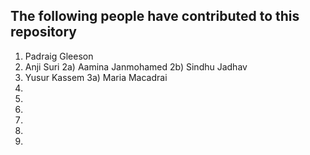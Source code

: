 ## The following people have contributed to this repository

1) Padraig Gleeson
2) Anji Suri
2a) Aamina Janmohamed
2b) Sindhu Jadhav
3) Yusur Kassem
3a) Maria Macadrai
4) 
5)
6)
7)
8)
9) 
